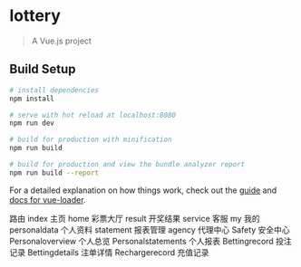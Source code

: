 # lottery

> A Vue.js project

## Build Setup

``` bash
# install dependencies
npm install

# serve with hot reload at localhost:8080
npm run dev

# build for production with minification
npm run build

# build for production and view the bundle analyzer report
npm run build --report
```

For a detailed explanation on how things work, check out the [guide](http://vuejs-templates.github.io/webpack/) and [docs for vue-loader](http://vuejs.github.io/vue-loader).

路由
index 			        主页
home  			        彩票大厅
result 			        开奖结果
service 		        客服
my      		        我的
personaldata 		    个人资料
statement    		    报表管理
agency			        代理中心
Safety			        安全中心
Personaloverview    	个人总览
Personalstatements  	个人报表
Bettingrecord           投注记录
Bettingdetails          注单详情
Rechargerecord          充值记录